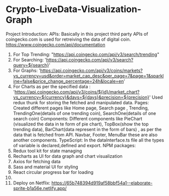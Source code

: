 # Crypto-LiveData-Visualization-Graph
Project Introduction:
APIs:
Basically in this project third party APIs of coingecko.com is used for retreiving the data of digital coin.
https://www.coingecko.com/api/documentation
1. For Top Trending: "https://api.coingecko.com/api/v3/search/trending"
2. For Searching:  'https://api.coingecko.com/api/v3/search?query=${search}'
3. For Graphs: 'https://api.coingecko.com/api/v3/coins/markets?vs_currency=usd&order=market_cap_desc&per_page=7&page=1&sparkline=false&price_change_percentage=24h&locale=en'
4. For Charts as per the specified data : 'https://api.coingecko.com/api/v3/coins/${id}/market_chart?vs_currency=${currency}&days=${days}&precision=${precision}'
Used redux thunk for storing the fetched and manipulated data.
Pages:
Created different pages like Home page, Search page , Trending, TrendingOne(details of one trending coin), SearchOne(details of one search coin)
Components:
Different components like PieChart (visualized the data in te form of pie chart), TopBox(show the top trending data), BarChart(data represent in the form of bars) , as per the data that is fetched from API. Navbar, Footer, MenuBar these are also another components.
TypeScript:
In the dataInterface.ts file all the types of variable is declared,defined and export. 
NPM packages: 
1. Redux tool kit for state managing
2. Recharts as UI for data graph and chart visualization
3.   Axios for fetching data
4. Sass and material UI for styling
5. React circular progress bar for loading
6. 
7. Deploy on Netflix:
https://65b748394d919af58bbf54a1--elaborate-sprite-b1a56e.netlify.app/

